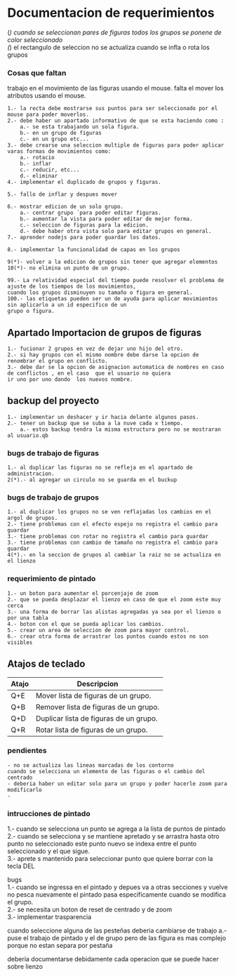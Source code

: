 # Documentacion de requerimientos

(*) cuando se seleccionan pares de figuras todos los grupos se ponene
de color seleccionado  
(*) el rectangulo de seleccion no se actualiza cuando se infla o rota los grupos
### Cosas que faltan

trabajo en el movimiento de las figuras usando el mouse.
falta el mover los atributos usando el mouse.

    1.- la recta debe mostrarse sus puntos para ser seleccionado por el mouse para poder moverlos.
    2.- debe haber un apartado informativo de que se esta haciendo como :
        a.- se esta trabajando un sola figura.
        b.- en un grupo de figuras
        c.- en un grupo etc...
    3.- debe crearse una seleccion multiple de figuras para poder aplicar varas formas de movimientos como:
        a.- rotacio
        b.- inflar
        c.- reducir, etc...
        d.- eliminar
    4.- implementar el duplicado de grupos y figuras.
    
    5.- fallo de inflar y despues mover
    
    6.- mostrar edicion de un solo grupo.
        a.- centrar grupo ´para poder editar figuras.
        b.- aumentar la vista para poder editar de mejor forma.
        c.- seleccion de figuras para la edicion.
        d.- debe haber otra vista solo para editar grupos en general.
    7.- aprender nodejs para poder guardar los datos.
    
    8.- implementar la funcionalidad de capas en los grupos
    
    9(*)- volver a la edicion de grupos sin tener que agregar elementos
    10(*)- no elimina un punto de un grupo.
    
    99.- La relatividad especial del tiempo puede resolver el problema de ajuste de los tiempos de los movimientos,
    cuando los grupos disminuyen su tamaño o figura en general.
    100.- las etiquetas pueden ser un de ayuda para aplicar movimientos sin aplicarlo a un id especifico de un 
    grupo o figura.
    
## Apartado Importacion de grupos de figuras

    1.- fucionar 2 grupos en vez de dejar uno hijo del otro.
    2.- si hay grupos con el mismo nombre debe darse la opcion de renombrar el grupo en conflicto.
    3.- debe dar se la opcion de asignacion automatica de nombres en caso de conflictos , en el caso  que el usuario no quiera
    ir uno por uno dando  los nuevos nombre.
    
## backup del proyecto
    1.- implementar un deshacer y ir hacia delante algunos pasos.
    2.- tener un backup que se suba a la nuve cada x tiempo.
        a.- estos backup tendra la misma estructura pero no se mostraran al usuario.qb
        
### bugs de trabajo de figuras
    1.- al duplicar las figuras no se refleja en el apartado de administracion.
    2(*).- al agregar un circulo no se guarda en el buckup    
### bugs de trabajo de grupos
    1.- al duplicar los grupos no se ven reflajadas los cambios en el argol de grupos.
    2.- tiene problemas con el efecto espejo no registra el cambio para guardar
    3.- tiene problemas con rotar no registra el cambio para guardar
    3.- tiene problemas con cambio de tamaño no registra el cambio para guardar
    4(*).- en la seccion de grupos al cambiar la raiz no se actualiza en el lienzo  
    
### requerimiento de pintado
    1.- un boton para aumentar el porcenjaje de zoom
    2.- que se pueda desplazar el lienzo en caso de que el zoom este muy cerca
    3.- una forma de borrar las alistas agregadas ya sea por el lienzo o por una tabla
    4.- boton con el que se pueda aplicar los cambios.
    5.- crear un area de seleccion de zoom para mayor control.
    6.- crear otra forma de arrastrar los puntos cuando estos no son visibles
## Atajos de teclado

| Atajo | Descripcion |
|---|---|
| Q+E | Mover lista de figuras de un grupo. |
| Q+B | Remover lista de figuras de un grupo. |
| Q+D | Duplicar lista de figuras de un grupo. |
| Q+R | Rotar lista de figuras de un grupo. |


### pendientes

    - no se actualiza las lineas marcadas de los contorno 
    cuando se selecciona un elemento de las figuras o el cambio del centrado
    - deberia haber un editar solo para un grupo y poder hacerle zoom para modificarlo
    -
    
    
### intrucciones de pintado

1.- cuando se selecciona un punto se agrega a la lista de puntos de pintado  
2.- cuando se selecciona y se mantiene apretado y se arrastra hasta otro punto no seleccionado
este punto nuevo se indexa entre el punto seleccionado y el que sigue.  
3.- aprete s mantenido para seleccionar punto que quiere borrar con la tecla DEL

bugs  
1.- cuando se ingressa en el pintado y depues va a otras secciones y vuelve no pesca nuevamente el pintado
pasa especificamente cuando se modifica el grupo.  
2.- se necesita un boton de reset de  centrado y de zoom  
3.- implementar trasparencia  
  
cuando seleccione alguna de las pesteñas deberia cambiarse de trabajo
a.- puse el trabajo de pintado y el de grupo pero de las figura es mas complejo porque no estan separa por pestaña

deberia documentarse debidamente cada operacion que se puede hacer sobre lienzo